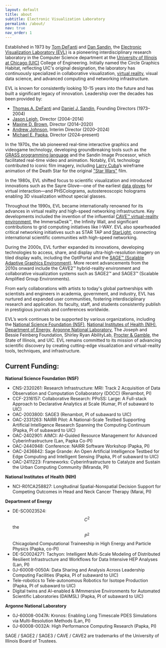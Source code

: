 ```yaml
---
layout: default
title: about
subtitle: Electronic Visualization Laboratory
permalink: /about/
nav: true
nav_order: 1
---
```


Established in 1973 by [Tom DeFanti](https://en.wikipedia.org/wiki/Thomas_A._DeFanti) and [Dan Sandin](https://en.wikipedia.org/wiki/Daniel_J._Sandin), the [Electronic Visualization Laboratory (EVL)](https://en.wikipedia.org/wiki/Electronic_Visualization_Laboratory) is a pioneering interdisciplinary research laboratory in the Computer Science department at the [University of Illinois at Chicago (UIC)](https://en.wikipedia.org/wiki/University_of_Illinois_Chicago) College of Engineering. Initially named the Circle Graphics Habitat, reflecting UIC's original designation, the laboratory has continuously specialized in collaborative visualization, [virtual reality](https://en.wikipedia.org/wiki/Virtual_reality), visual data science, and advanced computing and networking infrastructure.

EVL is known for consistently looking 10-15 years into the future and has built a significant legacy of innovation. Leadership over the decades has been provided by:

- [Thomas A. DeFanti](https://en.wikipedia.org/wiki/Thomas_A._DeFanti) and [Daniel J. Sandin](https://en.wikipedia.org/wiki/Daniel_J._Sandin), Founding Directors (1973–2004)  
- [Jason Leigh](https://www.mindmeister.com/app/map/2671123807?t=8kkUtoEmru), Director (2004–2014)  
- [Maxine D. Brown](https://en.wikipedia.org/wiki/Maxine_D._Brown), Director (2014–2020)  
- [Andrew Johnson](https://www.evl.uic.edu/aej/), Interim Director (2020–2024)  
- [Michael E. Papka](https://en.wikipedia.org/wiki/Michael_E._Papka), Director (2024–present)  

In the 1970s, the lab pioneered real-time interactive graphics and videogame technology, developing groundbreaking tools such as the [GRASS programming language](https://en.wikipedia.org/wiki/GRASS_(programming_language)) and the Sandin Image Processor, which facilitated real-time video and animation. Notably, EVL technology contributed to iconic film imagery, including [Larry Cuba](https://en.wikipedia.org/wiki/Larry_Cuba)’s wireframe animation of the Death Star for the original ["Star Wars"](https://en.wikipedia.org/wiki/Star_Wars_(film)) film.

In the 1980s, EVL shifted focus to scientific visualization and introduced innovations such as the Sayre Glove—one of the earliest [data gloves](https://en.wikipedia.org/wiki/Wired_glove) for virtual interaction—and PHSColograms, autostereoscopic holograms enabling 3D visualization without special glasses.

Throughout the 1990s, EVL became internationally renowned for its advances in virtual reality and high-speed networking infrastructure. Key developments included the invention of the influential [CAVE™ virtual-reality environment](https://en.wikipedia.org/wiki/Cave_automatic_virtual_environment), the ImmersaDesk™, the Infinity Wall, and significant contributions to grid computing initiatives like I-WAY. EVL also spearheaded critical networking initiatives such as STAR TAP and [StarLight](https://www.startap.net/starlight/), connecting international scientific communities with high-speed networking.

During the 2000s, EVL further expanded its innovations, developing technologies to access, share, and display ultra-high-resolution imagery on tiled display walls, including the OptIPortal and the [SAGE™ (Scalable Adaptive Graphics Environment)](https://www.sagecommons.org/). More recent advancements from the 2010s onward include the CAVE2™ hybrid-reality environment and collaborative visualization systems such as SAGE2™ and SAGE3™ (Scalable Amplified Group Environments).

From early collaborations with artists to today's global partnerships with scientists and engineers in academia, government, and industry, EVL has nurtured and expanded user communities, fostering interdisciplinary research and application. Its faculty, staff, and students consistently publish in prestigious journals and conferences worldwide.

EVL’s work continues to be supported by various organizations, including the [National Science Foundation (NSF)](https://en.wikipedia.org/wiki/National_Science_Foundation), [National Institutes of Health (NIH)](https://en.wikipedia.org/wiki/National_Institutes_of_Health), [Department of Energy](https://en.wikipedia.org/wiki/United_States_Department_of_Energy), [Argonne National Laboratory](https://en.wikipedia.org/wiki/Argonne_National_Laboratory), The Joseph and Bessie Feinberg Foundation, Shirley Ryan AbilityLab, [Procter & Gamble](https://en.wikipedia.org/wiki/Procter_%26_Gamble), the State of Illinois, and UIC. EVL remains committed to its mission of advancing scientific discovery by creating cutting-edge visualization and virtual-reality tools, techniques, and infrastructure.

## Current Funding:

**National Science Foundation (NSF)**
- CNS-2320261: Research Infrastructure: MRI: Track 2 Acquisition of Data Observation and Computation Collaboratory (DOCC) (Renambot, PI)
- CCF-2316157: Collaborative Research: PPoSS: Large: A Full-stack Approach to Declarative Analytics at Scale (Kumar, PI of subaward to UIC)
- OAC-2003800: SAGE3 (Renambot, PI of subaward to UIC)
- OAC-2331263: NAIRR Pilot: A National-Scale Testbed Supporting Artificial Intelligence Research Spanning the Computing Continuum (Papka, PI of subaward to UIC)
- OAC-2402901: AIMCI: AI-Guided Resource Management for Advanced Cyberinfrastructure (Lan, Papka Co-PI)
- OAC-2440948: Conference: NAIRR Software Workshop (Papka, PI)
- OAC-2436842: Sage Grande: An Open Artificial Intelligence Testbed for Edge Computing and Intelligent Sensing (Papka, PI of subaward to UIC)
- OAC-2411223: Frameworks: Cyberinfrastructure to Catalyze and Sustain the Urban Computing Community (Miranda, PI)

**National Institutes of Health (NIH)**
- NCI-R01CA258827: Longitudinal Spatial-Nonspatial Decision Support for Competing Outcomes in Head and Neck Cancer Therapy (Marai, PI)

**Department of Energy**
- DE-SC0023524: $$C^2$$ the $$P^2$$ Chicagoland Computational Traineeship in High Energy and Particle Physics (Papka, co-PI)
- DE-SC0024271: Tachyon: Intelligent Multi-Scale Modeling of Distributed Resilient Infrastructure and Workflows for Data Intensive HEP Analyses (Lan, PI)
- 0J-60008-0050A: Data Sharing and Analysis Across Leadership Computing Facilities (Papka, PI of subaward to UIC)
- Tele-robotics to Tele-autonomous Robotics for Isotope Production (Papka, PI of subaward to UIC)
- Digital twins and AI-enabled & IMmmersive Environments for Automated Scientific Laboratories (DAIMSL) (Papka, PI of subaward to UIC)

**Argonne National Laboratory**
- 0J-60008-0047A: Kronos: Enabling Long Timescale PDES Simulations via Multi-Resolution Methods (Lan, PI)
- 0J-60008-0032A: High Performance Computing Research (Papka, PI)

<!-- **UIC (Internal Funding)**
- Discovery Partners Institute: Mid-scale RI-1 (M1:IP): SAGE: A Software-Defined Sensor Network (Papka, PI)-->

SAGE / SAGE2 / SAGE3 / CAVE / CAVE2 are trademarks of the University of Illinois Board of Trustees.
